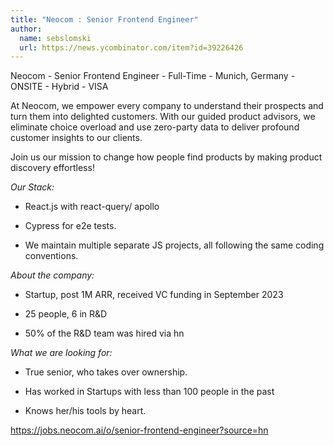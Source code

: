 ```yaml
---
title: "Neocom : Senior Frontend Engineer"
author:
  name: sebslomski
  url: https://news.ycombinator.com/item?id=39226426
---
```

Neocom - Senior Frontend Engineer - Full-Time - Munich, Germany - ONSITE - Hybrid - VISA

At Neocom, we empower every company to understand their prospects and turn them into delighted customers.
With our guided product advisors, we eliminate choice overload and use zero-party data to deliver profound customer insights to our clients.

Join us our mission to change how people find products by making product discovery effortless!

<i>Our Stack:</i>

* React.js with react-query&#x2F; apollo

* Cypress for e2e tests.

* We maintain multiple separate JS projects, all following the same coding conventions.

<i>About the company:</i>

* Startup, post 1M ARR, received VC funding in September 2023

* 25 people, 6 in R&amp;D

* 50% of the R&amp;D team was hired via hn

<i>What we are looking for:</i>

* True senior, who takes over ownership.

* Has worked in Startups with less than 100 people in the past

* Knows her&#x2F;his tools by heart.

<a href="https:&#x2F;&#x2F;jobs.neocom.ai&#x2F;o&#x2F;senior-frontend-engineer?source=hn" rel="nofollow">https:&#x2F;&#x2F;jobs.neocom.ai&#x2F;o&#x2F;senior-frontend-engineer?source=hn</a>
